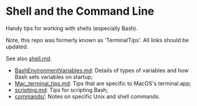 Shell and the Command Line
==========================
Handy tips for working with shells (especially Bash).

Note, this repo was formerly known as 'TerminalTips'. All links should be updated.

See also [shell.md][sa_01].

- [BashEnvironmentVariables.md][tt_01]: Details of types of variables and how 
  Bash sets variables on startup;
- [Mac_terminal_tips.md][tt_02]: Tips that are specific to MacOS's terminal.app;
- [scripting.md][tt_03]: Tips for scripting Bash;
- [commands/][tt_04]: Notes on specific Unix and shell commands.



[sa_01]: https://github.com/Crossroadsman/ServerAdmin/blob/master/Shell.md
[tt_01]: https://github.com/Crossroadsman/Shell_and_CommandLine/blob/master/BashEnvironmentVariables.md
[tt_02]: https://github.com/Crossroadsman/Shell_and_CommandLine/blob/master/Mac_terminal_tips.md
[tt_03]: https://github.com/Crossroadsman/Shell_and_CommandLine/blob/master/scripting.md
[tt_04]: https://github.com/Crossroadsman/Shell_and_CommandLine/tree/master/commands
